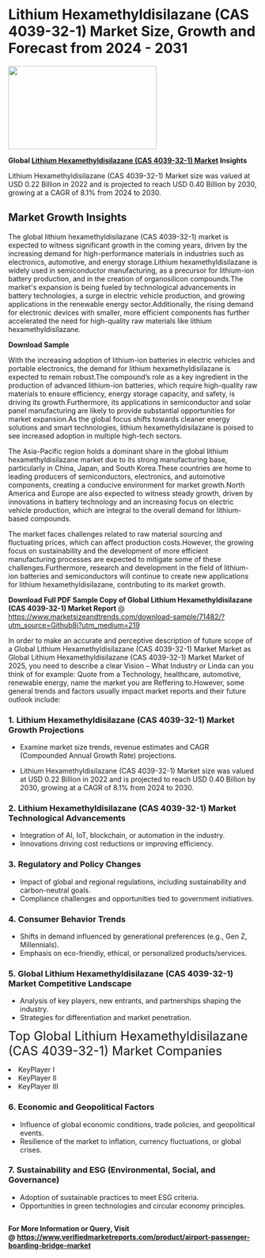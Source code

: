 <H1>Lithium Hexamethyldisilazane (CAS 4039-32-1) Market Size, Growth and Forecast from 2024 - 2031</H1><img class="aligncenter size-medium wp-image-584254" src="https://thirdeyenews.in/wp-content/uploads/2024/09/Global-Market-Research-300x168.jpeg" alt="" width="300" height="168" /><p><strong>Global&nbsp;<a href="https://www.marketsizeandtrends.com/download-sample/71482/?utm_source=Github8j?utm_medium=219">Lithium Hexamethyldisilazane (CAS 4039-32-1) Market</a> Insights</strong></p><p>Lithium Hexamethyldisilazane (CAS 4039-32-1) Market size was valued at USD 0.22 Billion in 2022 and is projected to reach USD 0.40 Billion by 2030, growing at a CAGR of 8.1% from 2024 to 2030.</p><p><h2>Market Growth Insights</h2> <p>The global lithium hexamethyldisilazane (CAS 4039-32-1) market is expected to witness significant growth in the coming years, driven by the increasing demand for high-performance materials in industries such as electronics, automotive, and energy storage.Lithium hexamethyldisilazane is widely used in semiconductor manufacturing, as a precursor for lithium-ion battery production, and in the creation of organosilicon compounds.The market's expansion is being fueled by technological advancements in battery technologies, a surge in electric vehicle production, and growing applications in the renewable energy sector.Additionally, the rising demand for electronic devices with smaller, more efficient components has further accelerated the need for high-quality raw materials like lithium hexamethyldisilazane.</p> <p><strong>Download Sample</strong></p> <p>With the increasing adoption of lithium-ion batteries in electric vehicles and portable electronics, the demand for lithium hexamethyldisilazane is expected to remain robust.The compound’s role as a key ingredient in the production of advanced lithium-ion batteries, which require high-quality raw materials to ensure efficiency, energy storage capacity, and safety, is driving its growth.Furthermore, its applications in semiconductor and solar panel manufacturing are likely to provide substantial opportunities for market expansion.As the global focus shifts towards cleaner energy solutions and smart technologies, lithium hexamethyldisilazane is poised to see increased adoption in multiple high-tech sectors.</p> <p>The Asia-Pacific region holds a dominant share in the global lithium hexamethyldisilazane market due to its strong manufacturing base, particularly in China, Japan, and South Korea.These countries are home to leading producers of semiconductors, electronics, and automotive components, creating a conducive environment for market growth.North America and Europe are also expected to witness steady growth, driven by innovations in battery technology and an increasing focus on electric vehicle production, which are integral to the overall demand for lithium-based compounds.</p> <p>The market faces challenges related to raw material sourcing and fluctuating prices, which can affect production costs.However, the growing focus on sustainability and the development of more efficient manufacturing processes are expected to mitigate some of these challenges.Furthermore, research and development in the field of lithium-ion batteries and semiconductors will continue to create new applications for lithium hexamethyldisilazane, contributing to its market growth.</p> <p><span class=""><strong>Download Full PDF Sample Copy of Global Lithium Hexamethyldisilazane (CAS 4039-32-1) Market Report</strong> @ <a href="https://www.marketsizeandtrends.com/download-sample/71482/?utm_source=Github8j?utm_medium=219" target="_blank">https://www.marketsizeandtrends.com/download-sample/71482/?utm_source=Github8j?utm_medium=219</a></span></p><p>In order to make an accurate and perceptive description of future scope of a Global&nbsp;Lithium Hexamethyldisilazane (CAS 4039-32-1) Market Market as Global&nbsp;Lithium Hexamethyldisilazane (CAS 4039-32-1) Market Market of 2025, you need to describe a clear Vision &ndash; What Industry or Linda can you think of for example: Quote from a Technology, healthcare, automotive, renewable energy, name the market you are Reffering to.However, some general trends and factors usually impact market reports and their future outlook include:</p><h3>1.&nbsp;<strong>Lithium Hexamethyldisilazane (CAS 4039-32-1) Market Growth Projections</strong></h3><ul><li>Examine market size trends, revenue estimates and CAGR (Compounded Annual Growth Rate) projections.</li><li><p>Lithium Hexamethyldisilazane (CAS 4039-32-1) Market size was valued at USD 0.22 Billion in 2022 and is projected to reach USD 0.40 Billion by 2030, growing at a CAGR of 8.1% from 2024 to 2030.</p></li></ul><h3>2.&nbsp;<strong>Lithium Hexamethyldisilazane (CAS 4039-32-1) Market Technological Advancements</strong></h3><ul><li>Integration of AI, IoT, blockchain, or automation in the industry.</li><li>Innovations driving cost reductions or improving efficiency.</li></ul><h3>3.&nbsp;<strong>Regulatory and Policy Changes</strong></h3><ul><li>Impact of global and regional regulations, including sustainability and carbon-neutral goals.</li><li>Compliance challenges and opportunities tied to government initiatives.</li></ul><h3>4.&nbsp;<strong>Consumer Behavior Trends</strong></h3><ul><li>Shifts in demand influenced by generational preferences (e.g., Gen Z, Millennials).</li><li>Emphasis on eco-friendly, ethical, or personalized products/services.</li></ul><h3>5.&nbsp;<strong>Global Lithium Hexamethyldisilazane (CAS 4039-32-1) Market Competitive Landscape</strong></h3><ul><li>Analysis of key players, new entrants, and partnerships shaping the industry.</li><li>Strategies for differentiation and market penetration.</li></ul><p data-pm-slice="1 1 []"><span style="color: inherit; font-family: inherit; font-size: 25px;">Top Global Lithium Hexamethyldisilazane (CAS 4039-32-1) Market Companies</span></p><div class="" data-test-id=""><p><li>KeyPlayer I</li><li> KeyPlayer II</li><li> KeyPlayer III</li></p></div><h3>6.&nbsp;<strong>Economic and Geopolitical Factors</strong></h3><ul><li>Influence of global economic conditions, trade policies, and geopolitical events.</li><li>Resilience of the market to inflation, currency fluctuations, or global crises.</li></ul><h3>7.&nbsp;<strong>Sustainability and ESG (Environmental, Social, and Governance)</strong></h3><ul><li>Adoption of sustainable practices to meet ESG criteria.</li><li>Opportunities in green technologies and circular economy principles.</li></ul><h2><strong style="font-size: 14px;">For More Information or Query, Visit @&nbsp;</strong><a style="background-color: #ffffff; font-size: 14px;" href="https://www.marketsizeandtrends.com/report/lithium-hexamethyldisilazane-cas-4039-32-1-market/" target="_blank">https://www.verifiedmarketreports.com/product/airport-passenger-boarding-bridge-market</a></h2>